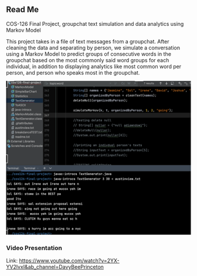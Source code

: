 ## Read Me 
COS-126 Final Project, groupchat text simulation and data analytics using Markov Model

This project takes in a file of text messages from a groupchat. After cleaning the data and separating by person, we simulate a conversation using a Markov Model to predict groups of consecutive words in the groupchat based on the most commonly said word groups for each individual, in addition to displaying analytics like most common word per person, and person who speaks most in the groupchat. 

<img width="800" alt="image" src="https://github.com/0austinli4/cos126-final-project/blob/main/demopicCOS126Final.png">

### Video Presentation
Link: https://www.youtube.com/watch?v=2YX-YV2lvxI&ab_channel=DavyBeePrinceton
